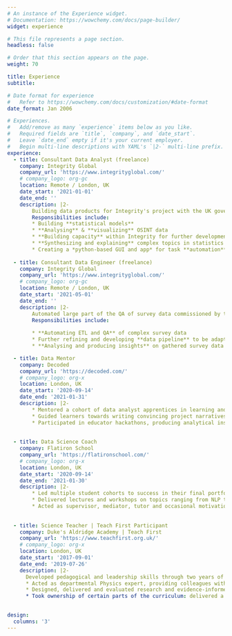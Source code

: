 ```yaml
---
# An instance of the Experience widget.
# Documentation: https://wowchemy.com/docs/page-builder/
widget: experience

# This file represents a page section.
headless: false

# Order that this section appears on the page.
weight: 70

title: Experience
subtitle:

# Date format for experience
#   Refer to https://wowchemy.com/docs/customization/#date-format
date_format: Jan 2006

# Experiences.
#   Add/remove as many `experience` items below as you like.
#   Required fields are `title`, `company`, and `date_start`.
#   Leave `date_end` empty if it's your current employer.
#   Begin multi-line descriptions with YAML's `|2-` multi-line prefix.
experience:
  - title: Consultant Data Analyst (freelance)
    company: Integrity Global
    company_url: 'https://www.integrityglobal.com/'
    # company_logo: org-gc
    location: Remote / London, UK
    date_start: '2021-01-01'
    date_end: ''
    description: |2-
        Building data products for Integrity's project with the UK government's CSSF (Conflict, Stability and Security Fund), a cross-HMG fund focused on preventing instability and conflicts that threaten UK strategic interests. 
        Responsibilities include:
        * Building **statistical models**
        * **Analysing** & **visualizing** OSINT data 
        * **Building capacity** within Integrity for further development of data analytics
        * **Synthesizing and explaining** complex topics in statistics & machine learning to HMG stakeholders in writing and presentations
        * Creating a *python-based GUI and app* for task **automation**
        
  - title: Consultant Data Engineer (freelance)
    company: Integrity Global
    company_url: 'https://www.integrityglobal.com/'
    # company_logo: org-gc
    location: Remote / London, UK
    date_start: '2021-05-01'
    date_end: ''
    description: |2-
        Automated large part of the QA of survey data commissioned by the World Bank as part of their third-party monitoring of the impact of the Afghanistan Reconstruction Trust Funds' (ARTF) projects. Further developed auto-QA on surveys of the country's  economy after 15th August 2021.
        Responsibilities include:
        
        * **Automating ETL and QA** of complex survey data
        * Further refining and developing **data pipeline** to be adaptable to multiple client projects
        * **Analysing and producing insights** on gathered survey data

  - title: Data Mentor
    company: Decoded
    company_url: 'https://decoded.com/'
    # company_logo: org-x
    location: London, UK
    date_start: '2020-09-14'
    date_end: '2021-01-31'
    description: |2-
        * Mentored a cohort of data analyst apprentices in learning and using data science concepts and techniques to solve problems in their day to day work. 
        * Guided learners towards writing convincing project narratives that communicate the value of their projects to internal stakeholders.
        * Participated in educator hackathons, producing analytical insights based on internal company data and presenting to wider company and senior leadership in a 7-hour timeframe.
        
        
  - title: Data Science Coach
    company: Flatiron School
    company_url: 'https://flatironschool.com/'
    # company_logo: org-x
    location: London, UK
    date_start: '2020-09-14'
    date_end: '2021-01-30'
    description: |2-
        * Led multiple student cohorts to success in their final portfolio projects, on a range of topics from image recognition to recommendation systems. 
        * Delivered lectures and workshops on topics ranging from NLP to introductory neural networks, Principal Component Analysis to setting up notebook instances in Google Cloud. 
        * Acted as supervisor, mediator, tutor and occasional motivational speaker - imparting code, advice and encouragement to ensure student success.
          
          
  - title: Science Teacher | Teach First Participant
    company: Duke's Aldridge Academy | Teach First
    company_url: 'https://www.teachfirst.org.uk/'
    # company_logo: org-x
    location: London, UK
    date_start: '2017-09-01'
    date_end: '2019-07-26'
    description: |2-
      Developed pedagogical and leadership skills through two years of working full time as a teacher and studying towards a vocational qualification (PGDE - Postgraduate Diploma in Education).
      * Acted as departmental Physics expert, providing colleagues with support and guidance on implementing the recently changed curriculum. 
      * Designed, delivered and evaluated research and evidence-informed interventions in my classrooms.
      * Took ownership of certain parts of the curriculum: delivered a session to the rest of the Science department introducing the National Curriculum’s updated unit on Energy and ways to effectively teach it.   
        

design:
  columns: '3'
---
```

